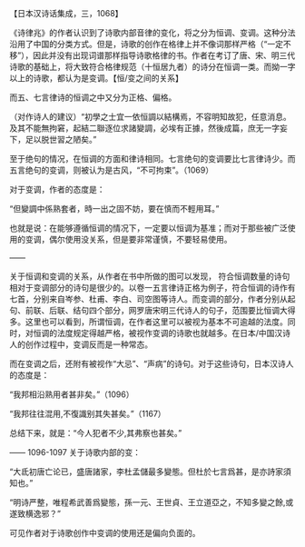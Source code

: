 【日本汉诗话集成，三，1068】

《诗律兆》的作者认识到了诗歌内部音律的变化，将之分为恒调、变调。这种分法沿用了中国的分类方式。但是，诗歌的创作在格律上并不像词那样严格（“一定不移”），因此并没有出现词谱那样指导诗歌格律的书。作者在考订了唐、宋、明三代诗歌的基础上，将大致符合格律规范（十恒居九者）的诗分在恒调一类。而拗一字以上的诗歌，都认为是变调。【恒/变之间的关系】

而五、七言律诗的恒调之中又分为正格、偏格。

（对作诗人的建议）“初學之士宜一依恒調以結構焉，不容明知故犯，任意消息。及其不能無拘窘，起結二聯逐位求諸變調，必埃有正據，然後成篇，庶无一字妄下，足以脱世習之陋矣。”

至于绝句的情况，在恒调的方面和律诗相同。七言绝句的变调要比七言律诗少。而五言绝句的变调，则被认为是古风，“不可拘束”。（1069）

对于变调，作者的态度是：

“但變調中係熟套者，時一出之固不妨，要在慎而不輕用耳。”

也就是说：在能够遵循恒调的情况下，一定要以恒调为基准；而对于那些被广泛使用的变调，偶尔使用没关系，但是要非常谨慎，不要轻易使用。

——

关于恒调和变调的关系，从作者在书中所做的图可以发现， 符合恒调数量的诗句相对于变调部分的诗句是很少的。以卷一五言律诗正格为例子，符合恒调的诗作有七首，分别来自岑参、杜甫、李白、司空图等诗人。而变调的部分，作者分别从起句、前联、后联、结句四个部分，网罗唐宋明三代诗人的句子，范围要比恒调大得多。这里也可以看到，所谓恒调，在作者这里可以被视为基本不可逾越的法度。同时，对恒调的法度规定得越严格，被视作变调的诗歌也就越多。在日本/中国汉诗人的创作过程中，变调反而是一种常态。

而在变调之后，还附有被视作“大忌”、“声病”的诗句。对于这些诗句，日本汉诗人的态度是：

“我邦相沿熟用者甚非矣。”（1096）

“我邦往往混用,不復識别其失甚矣。”（1167）

总结下来，就是：“今人犯者不少,其弗察也甚矣。”

——
1096-1097
关于诗歌内部的变：

“大氐初唐亡论已，盛唐諸家，李杜孟儲最多變態。但杜於七言爲甚，是亦詩家須知也。”

“明诗严整，唯程希武善爲變態，孫一元、王世貞、王立道亞之，不知多變之餘,或遂致横逸邪？”

可见作者对于诗歌创作中变调的使用还是偏向负面的。
